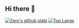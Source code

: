 ## Hi there 👋
[![Zero's github stats](https://github-readme-stats.vercel.app/api?username=re-zero001&show_icons=true&theme=radical)](https://github.com/re-zero001/#)
[![Top Langs](https://github-readme-stats.vercel.app/api/top-langs/?username=re-zero001&theme=radical&layout=compact)](https://github.com/re-zero001/#)
<!--
**re-zero001/re-zero001** is a ✨ _special_ ✨ repository because its `README.md` (this file) appears on your GitHub profile.

Here are some ideas to get you started:

- 🔭 I’m currently working on ...
- 🌱 I’m currently learning ...
- 👯 I’m looking to collaborate on ...
- 🤔 I’m looking for help with ...
- 💬 Ask me about ...
- 📫 How to reach me: ...
- 😄 Pronouns: ...
- ⚡ Fun fact: ...
-->
